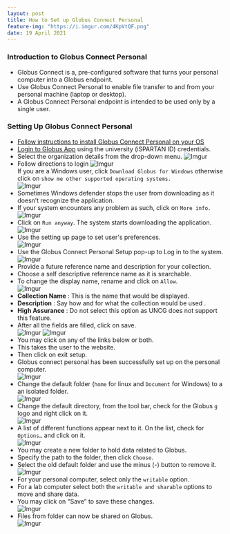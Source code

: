 ```yaml
---
layout: post
title: How to Set up Globus Connect Personal
feature-img: "https://i.imgur.com/4KpVtQF.png"
date: 19 April 2021
---
```


### Introduction to Globus Connect Personal

* Globus Connect is a, pre-configured software that turns your personal computer into a Globus endpoint.    
* Use Globus Connect Personal to enable file transfer to and from your personal machine (laptop or desktop).     
* A Globus Connect Personal endpoint is intended to be used only by a single user.    

### Setting Up Globus Connect Personal     

* [Follow instructions to install Globus Connect Personal on your OS](https://gcrnet.github.io/howto/globusconnectpersonal)            
* [Login to Globus App](https://go.uncg.edu/globus-login) using the university (iSPARTAN ID) credentials.         
* Select the organization details from the drop-down menu.
![Imgur](https://i.imgur.com/QuCbcnV.png)
* Follow directions to login
![Imgur](https://i.imgur.com/cBNe76R.png)       
If you are a Windows user, click `Download Globus for Windows` otherwise click on `show me other supported operating systems.`       
![Imgur](https://i.imgur.com/NX27fiG.png)          
* Sometimes Windows defender stops the user from downloading as it doesn’t recognize the application.        
* If your system encounters any problem as such, click on `More info.`      
![Imgur](https://i.imgur.com/6kaWjIs.png)        
* Click on `Run anyway`. The system starts downloading the application.        
![Imgur](https://i.imgur.com/KwgefTd.png)      
* Use the setting up page to set user's preferences.   
![Imgur](https://i.imgur.com/hJbwP7x.png)                     
* Use the Globus Connect Personal Setup pop-up to Log in to the system.      
![Imgur](https://i.imgur.com/AtLJwKl.png)                         
* Provide a future reference name and description for your collection.      
* Choose a self descriptive reference name as it is searchable. 	       
* To change the display name, rename and click on `Allow`.      	       
![Imgur](https://i.imgur.com/eAmjRLB.png)                    
* **Collection Name** : This is the name that would be displayed.     
* **Description** : Say how and for what the collection would be used .       
* **High Assurance** : Do not select this option as UNCG does not support this feature.      
* After all the fields are filled, click on save.       
![Imgur](https://i.imgur.com/DsdSypD.png)
![Imgur](https://i.imgur.com/YvJcBGp.png)                 
* You may click on any of the links below or both.
* This takes the user to the website.      
* Then click on exit setup.            
* Globus connect personal has been successfully set up on the personal computer.       
![Imgur](https://i.imgur.com/ZeRjTfh.png)                     
* Change the default folder (`home` for linux and `Document` for Windows) to a an isolated folder.      
![Imgur](https://i.imgur.com/ZgT0k5m.png)              
* Change the default directory, from the tool bar, check for the Globus `g` logo and right click on it.                 
![Imgur](https://i.imgur.com/2Ww34zQ.png)                         
* A list of different functions appear next to it. On the list, check for `Options…` and click on it.         
![Imgur](https://i.imgur.com/LNb1Iif.png)                   
* You may create a new folder to hold data related to Globus.                   
* Specify the path to the folder, then click `Choose`.       
* Select the old default folder and use the minus (-) button to remove it.        
![Imgur](https://i.imgur.com/7jjLf0k.png)                     
* For your personal computer, select only the `writable` option.              
* For a lab computer select both the `writable and sharable` options to move and share data.      
* You may click on “Save” to save these changes.       
![Imgur](https://i.imgur.com/9KStNBT.png)      
* Files from folder can now be shared on Globus.           
![Imgur](https://i.imgur.com/dPjjDTj.png)           
